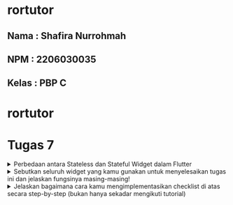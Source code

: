 # rortutor

## Nama    : Shafira Nurrohmah
## NPM     : 2206030035
## Kelas   : PBP C

# rortutor

# Tugas 7
<details>
<summary>Perbedaan antara Stateless dan Stateful Widget dalam Flutter</summary>

Stateless widget dan stateful widget adalah dua jenis widget yang digunakan dalam pengembangan aplikasi Flutter. Berikut adalah perbandingan antara keduanya:

| Ciri                       | Stateless Widget                               | Stateful Widget                                 |
|--------------------------- | ---------------------------------------------  | ----------------------------------------------  |
| **Keadaan (State)**        | Tidak memiliki keadaan (state) yang berubah.   | Memiliki keadaan (state) yang dapat berubah.    |
| **Perubahan Tampilan**     | Tampilan tidak berubah berdasarkan interaksi pengguna atau perubahan data. | Tampilan perlu berubah berdasarkan interaksi pengguna atau perubahan data. |
| **Data yang Dibutuhkan**   | Memerlukan data yang diberikan saat pembuatan widget dan tidak dapat diubah setelahnya. | Memerlukan data yang dapat berubah untuk mengupdate tampilan. |
| **Contoh**                 | Teks, gambar, tombol yang tidak berubah.       | Input pengguna, animasi, tampilan daftar yang dapat diubah. |


Stateless widget digunakan ketika tampilan tidak perlu berubah berdasarkan interaksi pengguna atau perubahan data. Contoh dari stateless widget adalah teks, gambar, dan tombol yang tidak berubah.

Sementara itu, stateful widget digunakan ketika tampilan perlu berubah berdasarkan interaksi pengguna atau perubahan data. Contoh dari stateful widget adalah input pengguna, animasi, dan tampilan daftar yang dapat diubah.
</details>

<details>
<summary>Sebutkan seluruh widget yang kamu gunakan untuk menyelesaikan tugas ini dan jelaskan fungsinya masing-masing!</summary>

| Widget               | Fungsi                                                                                                  |
|----------------------|---------------------------------------------------------------------------------------------------------|
| Material             | Memastikan aplikasi mengikuti desain material yang konsisten pada platform Android.                    |
| Scaffold             | Menyediakan kerangka dasar aplikasi dengan AppBar, body, dan floating action button.                    |
| SingleChildScrollView   | Memungkinkan konten discrollable jika melebihi ukuran layar untuk menghindari masalah overflow.          |
| Padding              | Menambahkan ruang di sekeliling widget untuk memperbaiki tata letak dan penampilan.                     |
| Column               | Menata widget-child secara vertikal dalam satu kolom.                                                   |
| GridView.count       | Menampilkan children dalam bentuk grid dengan jumlah baris dan kolom yang dapat disesuaikan.             |
| InkWell              | Membuat area responsif terhadap sentuhan, sering digunakan untuk menangani interaksi ketika disentuh.    |
| Text                 | Menampilkan teks di antarmuka pengguna.                                                                   |
| Icon                 | Menampilkan ikon yang membantu membuat antarmuka pengguna lebih informatif dan menarik.                  |
| SnackBar             | Menampilkan pesan singkat di bagian bawah layar, umumnya untuk memberikan informasi atau feedback.       |

Setiap widget memiliki perannya masing-masing dalam membangun tampilan dan fungsionalitas aplikasi Flutter. Tabel ini memberikan gambaran singkat tentang penggunaan dan fungsi setiap widget yang digunakan dalam tugas yang diberikan.
</details>
<details>
<summary>Jelaskan bagaimana cara kamu mengimplementasikan checklist di atas secara step-by-step (bukan hanya sekadar mengikuti tutorial)</summary>

### Langkah 1: Membuat Proyek Flutter Baru

1. Buka Terminal atau Command Prompt.
2. Masuk ke direktori di mana proyek Flutter akan disimpan.
3. Generate proyek Flutter baru dengan perintah `flutter create rortutor`.
4. Masuk ke dalam direktori proyek tersebut dengan perintah `cd rortutor`.

### Menjalankan Proyek

- Untuk menjalankan proyek, gunakan perintah `flutter run`.
- Untuk pengguna macOS, ada beberapa opsi untuk menjalankan aplikasi Flutter: menggunakan emulator di Android Studio atau menggunakan Google Chrome.
- Untuk menjalankan aplikasi di Google Chrome, jalankan perintah `flutter config --enable-web` dan kemudian `flutter run -d chrome`.

### Git Initialization dan Push ke GitHub

1. Lakukan `git init` pada root folder proyek.
2. Tambahkan, commit, dan push proyek ke repositori baru di GitHub dengan perintah sesuai langkah-langkah GitHub.
3. Nama repositori bisa disesuaikan dengan `rortutor`.

### Merapikan Struktur Proyek

1. Buat file baru bernama `menu.dart` dalam direktori `rortutor/lib`.
2. Pindahkan kode dari file `main.dart` ke file `menu.dart`.
3. Tambahkan `import 'package:shopping_list/menu.dart';` di awal file `main.dart` untuk memperbaiki kesalahan.
4. Pastikan aplikasi tetap berjalan dengan baik.

### Membuat Widget Sederhana pada Flutter

1. Buka file `main.dart`.
2. Ubah warna tema aplikasi menjadi indigo dengan kode `colorScheme: ColorScheme.fromSeed(seedColor: Colors.indigo),`.
3. Ubah sifat widget halaman menjadi stateless di `main.dart` dan `menu.dart`.
4. Tambahkan daftar item yang dijual dalam kelas `ShopItem`.
5. Tambahkan kode untuk menampilkan teks dan kartu produk.
6. Buat widget stateless baru `ShopCard` untuk menampilkan kartu produk.
7. Ubah warna tombol berdasarkan variabel warna dalam kelas `ShopItem`.
8. Jalankan proyek dan pastikan bahwa tampilan sudah menampilkan perubahan.

### Untuk mengganti warna tombol pada setiap item dalam daftar, kita perlu menyesuaikan tata letak widget dan menerapkan properti `color` dari `ShopItem` ke dalam kode pembuatan widget.
1. **Tetapkan Warna pada ShopItem:**
    ```dart
    final List<ShopItem> items = [
        ShopItem("Lihat Item", Icons.checklist, Colors.pinkAccent),
        ShopItem("Tambah Item", Icons.add_shopping_cart, Colors.blueAccent),
        ShopItem("Logout", Icons.logout, Colors.lightGreenAccent),
    ];
    ```

2. **Definisikan Warna pada ShopItem:**
    ```dart
    class ShopItem {
      final String name;
      final IconData icon;
      final Color color;

      ShopItem(this.name, this.icon, this.color);
    }
    ```

3. **Perbarui Bagian Tampilan Widget untuk Menggunakan Warna:**
    ```dart
    class ShopCard extends StatelessWidget {
      final ShopItem item;

      const ShopCard(this.item); // Constructor

      @override
      Widget build(BuildContext context) {
        return Material(
          color: item.color, // Gunakan warna dari ShopItem
          child: InkWell(
            // Area responsif terhadap sentuhan
            onTap: () {
              // Tampilkan SnackBar saat tombol diklik
              ScaffoldMessenger.of(context)
                ..hideCurrentSnackBar()
                ..showSnackBar(SnackBar(
                  content: Text("Kamu telah menekan tombol ${item.name}!"),
                ));
            },
            child: Container(
              padding: const EdgeInsets.all(8),
              child: Center(
                child: Column(
                  mainAxisAlignment: MainAxisAlignment.center,
                  children: [
                    Icon(
                      item.icon,
                      color: Colors.white, // Sesuaikan jika diperlukan
                      size: 30.0,
                    ),
                    const Padding(padding: EdgeInsets.all(3)),
                    Text(
                      item.name,
                      textAlign: TextAlign.center,
                      style: const TextStyle(color: Colors.white),
                    ),
                  ],
                ),
              ),
            ),
          ),
        );
      }
    }
    ```
   </details>
